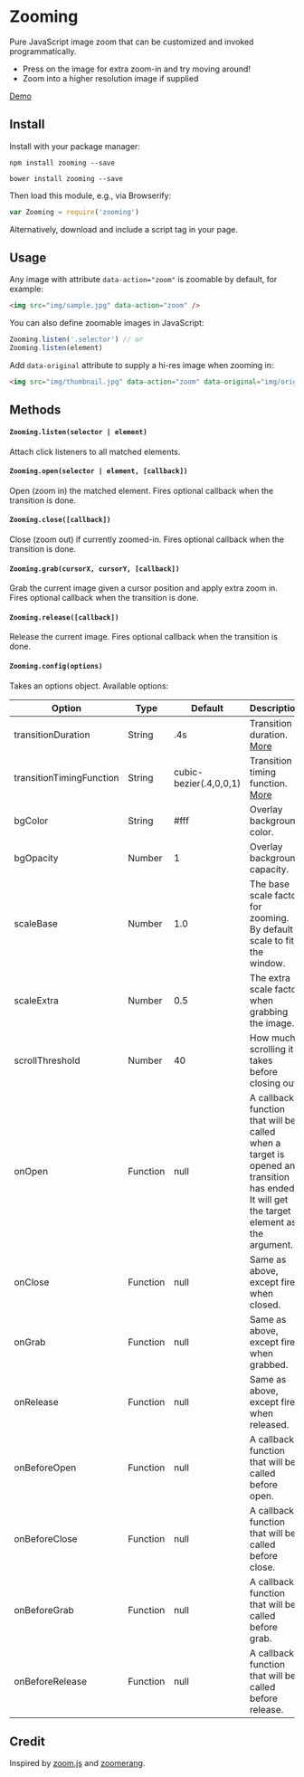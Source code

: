 # Zooming

Pure JavaScript image zoom that can be customized and invoked programmatically.

- Press on the image for extra zoom-in and try moving around!
- Zoom into a higher resolution image if supplied

[Demo](http://desmonding.me/zooming/)

## Install

Install with your package manager:

`npm install zooming --save`

`bower install zooming --save`

Then load this module, e.g., via Browserify:

```javascript
var Zooming = require('zooming')
```

Alternatively, download and include a script tag in your page.

## Usage

Any image with attribute `data-action="zoom"` is zoomable by default, for example:

```html
<img src="img/sample.jpg" data-action="zoom" />
```

You can also define zoomable images in JavaScript:

```javascript
Zooming.listen('.selector') // or
Zooming.listen(element)
```

Add `data-original` attribute to supply a hi-res image when zooming in:

```html
<img src="img/thumbnail.jpg" data-action="zoom" data-original="img/original.jpg" />
```

## Methods

#### `Zooming.listen(selector | element)`

Attach click listeners to all matched elements.

#### `Zooming.open(selector | element, [callback])`

Open (zoom in) the matched element. Fires optional callback when the transition is done.

#### `Zooming.close([callback])`

Close (zoom out) if currently zoomed-in. Fires optional callback when the transition is done.

#### `Zooming.grab(cursorX, cursorY, [callback])`

Grab the current image given a cursor position and apply extra zoom in. Fires optional callback when the transition is done.

#### `Zooming.release([callback])`

Release the current image. Fires optional callback when the transition is done.

#### `Zooming.config(options)`

Takes an options object. Available options:

| Option                   | Type     | Default                 | Description |
| ---                      | ---      | ----                    | ---         |
| transitionDuration       | String   | .4s                     | Transition duration. [More](https://developer.mozilla.org/en-US/docs/Web/CSS/transition-duration) |
| transitionTimingFunction | String   | cubic-bezier(.4,0,0,1)  | Transition timing function. [More](https://developer.mozilla.org/en-US/docs/Web/CSS/single-transition-timing-function) |
| bgColor                  | String   | #fff                    | Overlay background color. |
| bgOpacity                | Number   | 1                       | Overlay background capacity. |
| scaleBase                | Number   | 1.0                     | The base scale factor for zooming. By default scale to fit the window. |
| scaleExtra               | Number   | 0.5                     | The extra scale factor when grabbing the image. |
| scrollThreshold          | Number   | 40                      | How much scrolling it takes before closing out. |
| onOpen                   | Function | null                    | A callback function that will be called when a target is opened and transition has ended. It will get the target element as the argument. |
| onClose                  | Function | null                    | Same as above, except fired when closed. |
| onGrab                   | Function | null                    | Same as above, except fired when grabbed. |
| onRelease                | Function | null                    | Same as above, except fired when released. |
| onBeforeOpen             | Function | null                    | A callback function that will be called before open. |
| onBeforeClose            | Function | null                    | A callback function that will be called before close. |
| onBeforeGrab             | Function | null                    | A callback function that will be called before grab. |
| onBeforeRelease          | Function | null                    | A callback function that will be called before release. |

## Credit

Inspired by [zoom.js](https://github.com/fat/zoom.js) and [zoomerang](https://github.com/yyx990803/zoomerang).
